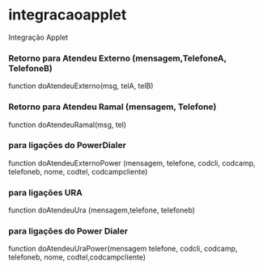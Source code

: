 # integracaoapplet
Integração Applet


### Retorno para Atendeu Externo (mensagem,TelefoneA, TelefoneB)
function doAtendeuExterno(msg, telA, telB)

### Retorno para Atendeu Ramal (mensagem, Telefone)
function doAtendeuRamal(msg, tel)

### para ligações do PowerDialer
function doAtendeuExternoPower (mensagem, telefone, codcli, codcamp, telefoneb, nome, codtel, codcampcliente) 

### para ligações URA
function doAtendeuUra (mensagem,telefone, telefoneb) 

### para ligações do Power Dialer
function doAtendeuUraPower(mensagem telefone, codcli, codcamp, telefoneb, nome, codtel,codcampcliente) 
